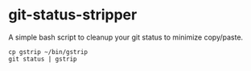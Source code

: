 # git-status-stripper
A simple bash script to cleanup your git status to minimize copy/paste.

``` 
cp gstrip ~/bin/gstrip 
git status | gstrip
```
